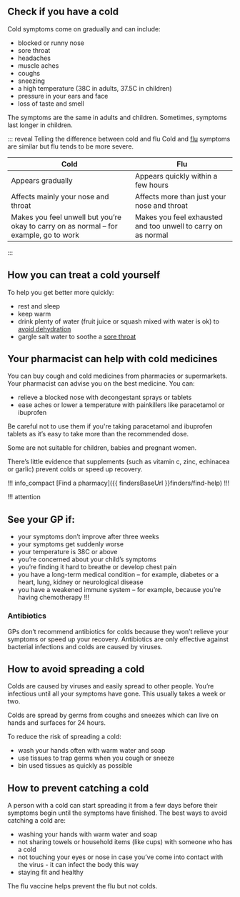 ## Check if you have a cold

Cold symptoms come on gradually and can include:

- blocked or runny nose
- sore throat
- headaches
- muscle aches
- coughs
- sneezing
- a high temperature (38C in adults, 37.5C in children)
- pressure in your ears and face
- loss of taste and smell

The symptoms are the same in adults and children. Sometimes, symptoms last
longer in children.

::: reveal Telling the difference between cold and flu
  Cold and [flu](/conditions/flu#check-if-you-have-flu) symptoms are similar but flu tends to be more severe.

  | Cold | Flu |
  |------|-----|
  | Appears gradually | Appears quickly within a few hours |
  | Affects mainly your nose and throat | Affects more than just your nose and throat |
  | Makes you feel unwell but you’re okay to carry on as normal – for example, go to work | Makes you feel exhausted and too unwell to carry on as normal |
:::

## How you can treat a cold yourself

To help you get better more quickly:

- rest and sleep
- keep warm
- drink plenty of water (fruit juice or squash mixed with water is ok) to [avoid dehydration](/conditions/dehydration#how-to-prevent-dehydration)
- gargle salt water to soothe a [sore throat](/conditions/sore-throat)

## Your pharmacist can help with cold medicines

You can buy cough and cold medicines from pharmacies or supermarkets. Your pharmacist can
advise you on the best medicine. You can:

- relieve a blocked nose with decongestant sprays or tablets
- ease aches or lower a temperature with painkillers like paracetamol or ibuprofen

Be careful not to use them if you're taking paracetamol and ibuprofen tablets
as it’s easy to take more than the recommended dose.

Some are not suitable for children, babies and pregnant women.

There’s little evidence that supplements (such as vitamin c, zinc, echinacea or
garlic) prevent colds or speed up recovery.

!!! info_compact
  [Find a pharmacy]({{ findersBaseUrl }}finders/find-help)
!!!

!!! attention
  ## See your GP if:

  - your symptoms don’t improve after three weeks
  - your symptoms get suddenly worse
  - your temperature is 38C or above
  - you’re concerned about your child’s symptoms
  - you’re finding it hard to breathe or develop chest pain
  - you have a long-term medical condition – for example, diabetes or a heart, lung, kidney or neurological disease
  - you have a weakened immune system – for example, because you’re having chemotherapy
!!!

### Antibiotics

GPs don’t recommend antibiotics for colds because they won’t relieve your symptoms or speed up your recovery.
Antibiotics are only effective against bacterial infections and colds are caused by viruses.

## How to avoid spreading a cold

Colds are caused by viruses and easily spread to other people. You’re infectious until all your symptoms have gone. This usually takes a week or two.

Colds are spread by germs from coughs and sneezes which can live on hands and surfaces for 24 hours.

To reduce the risk of spreading a cold:

- wash your hands often with warm water and soap
- use tissues to trap germs when you cough or sneeze
- bin used tissues as quickly as possible

## How to prevent catching a cold

A person with a cold can start spreading it from a few days before their symptoms begin until the symptoms have finished. The best ways to avoid catching a cold are:

-  washing your hands with warm water and soap
-  not sharing towels or household items (like cups) with someone who has a cold
-  not touching your eyes or nose in case you’ve come into contact with the virus - it can infect the body this way
-  staying fit and healthy

The flu vaccine helps prevent the flu but not colds.
